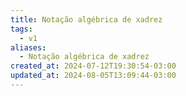 ```yaml
---
title: Notação algébrica de xadrez
tags:
  - v1
aliases:
  - Notação algébrica de xadrez
created_at: 2024-07-12T19:30:54-03:00
updated_at: 2024-08-05T13:09:44-03:00
---
```


